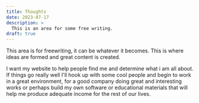 ```yaml
---
title: Thoughts
date: 2023-07-17
description: >
  This is an area for some free writing.
draft: true
---
```


This area is for freewriting, it can be whatever it becomes. This is
where ideas are formed and great content is created. 

I want my website to help people find me and determine what i am all
about. If things go really well I'll hook up with some cool people and
begin to work in a great environment, for a good company doing great
and interesting works or perhaps build my own software or educational
materials that will help me produce adequate income for the rest of
our lives.
